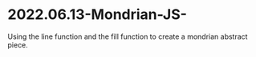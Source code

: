 # 2022.06.13-Mondrian-JS-
Using the line function and the fill function to create a mondrian abstract piece.
